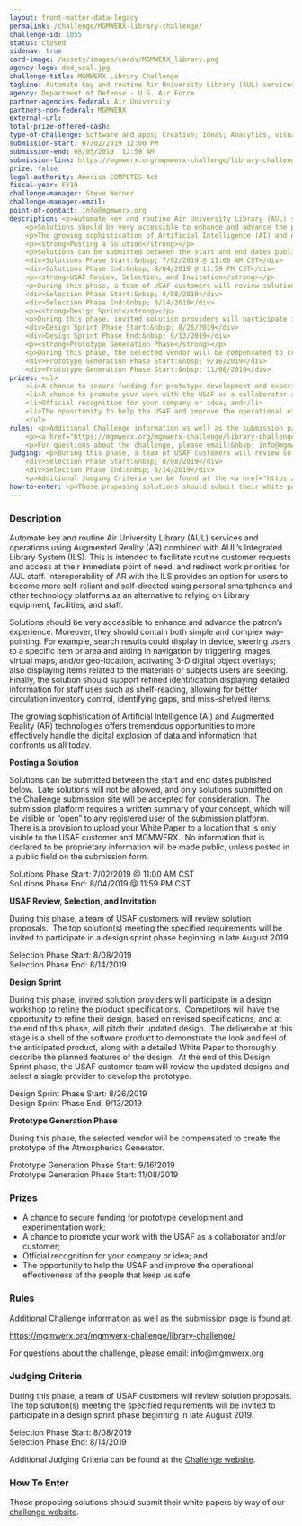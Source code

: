 ```yaml
---
layout: front-matter-data-legacy
permalink: /challenge/MGMWERX-library-challenge/
challenge-id: 1055
status: closed
sidenav: true
card-image: /assets/images/cards/MGMWERX_library.png
agency-logo: dod_seal.jpg
challenge-title: MGMWERX Library Challenge
tagline: Automate key and routine Air University Library (AUL) services and operations using Augmented Reality (AR) combined with AUL’s Integrated Library System (ILS).
agency: Department of Defense - U.S. Air Force
partner-agencies-federal: Air University
partners-non-federal: MGMWERX
external-url:
total-prize-offered-cash: 
type-of-challenge: Software and apps; Creative; Ideas; Analytics, visualizations and algorithms
submission-start: 07/02/2019 12:00 PM 
submission-end: 08/05/2019  12:59 AM
submission-link: https://mgmwerx.org/mgmwerx-challenge/library-challenge/
prize: false
legal-authority: America COMPETES Act
fiscal-year: FY19
challenge-manager: Steve Werner
challenge-manager-email: 
point-of-contact: info@mgmwerx.org
description: <p>Automate key and routine Air University Library (AUL) services and operations using Augmented Reality (AR) combined with AUL&rsquo;s Integrated Library System (ILS). This is intended to facilitate routine customer requests and access at their immediate point of need, and redirect work priorities for AUL staff. Interoperability of AR with the ILS provides an option for users to become more self-reliant and self-directed using personal smartphones and other technology platforms as an alternative to relying on Library equipment, facilities, and staff.</p>
    <p>Solutions should be very accessible to enhance and advance the patron&rsquo;s experience. Moreover, they should contain both simple and complex way-pointing. For example, search results could display in device, steering users to a specific item or area and aiding in navigation by triggering images, virtual maps, and/or geo-location, activating 3-D digital object overlays; also displaying items related to the materials or subjects users are seeking.&nbsp; Finally, the solution should support refined identification displaying detailed information for staff uses such as shelf-reading, allowing for better circulation inventory control, identifying gaps, and miss-shelved items.</p>
    <p>The growing sophistication of Artificial Intelligence (AI) and Augmented Reality (AR) technologies offers tremendous opportunities to more effectively handle the digital explosion of data and information that confronts us all today.</p>
    <p><strong>Posting a Solution</strong></p>
    <p>Solutions can be submitted between the start and end dates published below.&nbsp; Late solutions will not be allowed, and only solutions submitted on the Challenge submission site will be accepted for consideration.&nbsp; The submission platform requires a written summary of your concept, which will be visible or &ldquo;open&rdquo; to any registered user of the submission platform.&nbsp; There is a provision to upload your White Paper to a location that is only visible to the USAF customer and MGMWERX.&nbsp; No information that is declared to be proprietary information will be made public, unless posted in a public field on the submission form.</p>
    <div>Solutions Phase Start:&nbsp; 7/02/2019 @ 11:00 AM CST</div>
    <div>Solutions Phase End:&nbsp; 8/04/2019 @ 11:59 PM CST</div>
    <p><strong>USAF Review, Selection, and Invitation</strong></p>
    <p>During this phase, a team of USAF customers will review solution proposals.&nbsp; The top solution(s) meeting the specified requirements will be invited to participate in a design sprint phase beginning in late August 2019.</p>
    <div>Selection Phase Start:&nbsp; 8/08/2019</div>
    <div>Selection Phase End:&nbsp; 8/14/2019</div>
    <p><strong>Design Sprint</strong></p>
    <p>During this phase, invited solution providers will participate in a design workshop to refine the product specifications.&nbsp; Competitors will have the opportunity to refine their design, based on revised specifications, and at the end of this phase, will pitch their updated design.&nbsp; The deliverable at this stage is a shell of the software product to demonstrate the look and feel of the anticipated product, along with a detailed White Paper to thoroughly describe the planned features of the design.&nbsp; At the end of this Design Sprint phase, the USAF customer team will review the updated designs and select a single provider to develop the prototype.</p>
    <div>Design Sprint Phase Start:&nbsp; 8/26/2019</div>
    <div>Design Sprint Phase End:&nbsp; 9/13/2019</div>
    <p><strong>Prototype Generation Phase</strong></p>
    <p>During this phase, the selected vendor will be compensated to create the prototype of the Atmospherics Generator.</p>
    <div>Prototype Generation Phase Start:&nbsp; 9/16/2019</div>
    <div>Prototype Generation Phase Start:&nbsp; 11/08/2019</div>
prizes: <ul>
    <li>A chance to secure funding for prototype development and experimentation work;</li>
    <li>A chance to promote your work with the USAF as a collaborator and/or customer;</li>
    <li>Official recognition for your company or idea; and</li>
    <li>The opportunity to help the USAF and improve the operational effectiveness of the people that keep us safe.</li>
    </ul>
rules: <p>Additional Challenge information as well as the submission page is found at:</p>
    <p><a href="https://mgmwerx.org/mgmwerx-challenge/library-challenge/">https://mgmwerx.org/mgmwerx-challenge/library-challenge/</a></p>
    <p>For questions about the challenge, please email:&nbsp; info@mgmwerx.org</p>
judging: <p>During this phase, a team of USAF customers will review solution proposals. The top solution(s) meeting the specified requirements will be invited to participate in a design sprint phase beginning in late August 2019.</p>
    <div>Selection Phase Start:&nbsp; 8/08/2019</div>
    <div>Selection Phase End:&nbsp; 8/14/2019</div>
    <p>Additional Judging Criteria can be found at the <a href="https://mgmwerx.org/mgmwerx-challenge/library-challenge/">Challenge website</a>.</p>
how-to-enter: <p>Those proposing solutions should submit their white papers by way of our <u><a href="https://mgmwerx.org/mgmwerx-challenge/library-challenge/">challenge website</a></u>.</p>
---
```


<!-- Description start -->
### Description


<p>Automate key and routine Air University Library (AUL) services and operations using Augmented Reality (AR) combined with AUL&rsquo;s Integrated Library System (ILS). This is intended to facilitate routine customer requests and access at their immediate point of need, and redirect work priorities for AUL staff. Interoperability of AR with the ILS provides an option for users to become more self-reliant and self-directed using personal smartphones and other technology platforms as an alternative to relying on Library equipment, facilities, and staff.</p>
<p>Solutions should be very accessible to enhance and advance the patron&rsquo;s experience. Moreover, they should contain both simple and complex way-pointing. For example, search results could display in device, steering users to a specific item or area and aiding in navigation by triggering images, virtual maps, and/or geo-location, activating 3-D digital object overlays; also displaying items related to the materials or subjects users are seeking.&nbsp; Finally, the solution should support refined identification displaying detailed information for staff uses such as shelf-reading, allowing for better circulation inventory control, identifying gaps, and miss-shelved items.</p>
<p>The growing sophistication of Artificial Intelligence (AI) and Augmented Reality (AR) technologies offers tremendous opportunities to more effectively handle the digital explosion of data and information that confronts us all today.</p>
<p><strong>Posting a Solution</strong></p>
<p>Solutions can be submitted between the start and end dates published below.&nbsp; Late solutions will not be allowed, and only solutions submitted on the Challenge submission site will be accepted for consideration.&nbsp; The submission platform requires a written summary of your concept, which will be visible or &ldquo;open&rdquo; to any registered user of the submission platform.&nbsp; There is a provision to upload your White Paper to a location that is only visible to the USAF customer and MGMWERX.&nbsp; No information that is declared to be proprietary information will be made public, unless posted in a public field on the submission form.</p>
<div>Solutions Phase Start: 7/02/2019 @ 11:00 AM CST</div>
<div>Solutions Phase End: 8/04/2019 @ 11:59 PM CST</div>
<p><strong>USAF Review, Selection, and Invitation</strong></p>
<p>During this phase, a team of USAF customers will review solution proposals.&nbsp; The top solution(s) meeting the specified requirements will be invited to participate in a design sprint phase beginning in late August 2019.</p>
<div>Selection Phase Start: 8/08/2019</div>
<div>Selection Phase End: 8/14/2019</div>
<p><strong>Design Sprint</strong></p>
<p>During this phase, invited solution providers will participate in a design workshop to refine the product specifications.&nbsp; Competitors will have the opportunity to refine their design, based on revised specifications, and at the end of this phase, will pitch their updated design.&nbsp; The deliverable at this stage is a shell of the software product to demonstrate the look and feel of the anticipated product, along with a detailed White Paper to thoroughly describe the planned features of the design.&nbsp; At the end of this Design Sprint phase, the USAF customer team will review the updated designs and select a single provider to develop the prototype.</p>
<div>Design Sprint Phase Start: 8/26/2019</div>
<div>Design Sprint Phase End: 9/13/2019</div>
<p><strong>Prototype Generation Phase</strong></p>
<p>During this phase, the selected vendor will be compensated to create the prototype of the Atmospherics Generator.</p>
<div>Prototype Generation Phase Start: 9/16/2019</div>
<div>Prototype Generation Phase Start: 11/08/2019</div>

<!-- Prizes start -->
### Prizes


<ul>
<li>A chance to secure funding for prototype development and experimentation work;</li>
<li>A chance to promote your work with the USAF as a collaborator and/or customer;</li>
<li>Official recognition for your company or idea; and</li>
<li>The opportunity to help the USAF and improve the operational effectiveness of the people that keep us safe.</li>
</ul>

<!-- Rules start -->
### Rules 


<p>Additional Challenge information as well as the submission page is found at:</p>
<p><a href="https://mgmwerx.org/mgmwerx-challenge/library-challenge/">https://mgmwerx.org/mgmwerx-challenge/library-challenge/</a></p>
<p>For questions about the challenge, please email: info@mgmwerx.org</p>

<!-- Judging start -->
### Judging Criteria


<p>During this phase, a team of USAF customers will review solution proposals. The top solution(s) meeting the specified requirements will be invited to participate in a design sprint phase beginning in late August 2019.</p>
<div>Selection Phase Start: 8/08/2019</div>
<div>Selection Phase End: 8/14/2019</div>
<p>Additional Judging Criteria can be found at the <a href="https://mgmwerx.org/mgmwerx-challenge/library-challenge/">Challenge website</a>.</p>

<!--  How To Enter start -->
### How To Enter


<p>Those proposing solutions should submit their white papers by way of our <u><a href="https://mgmwerx.org/mgmwerx-challenge/library-challenge/">challenge website</a></u>.</p>
